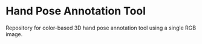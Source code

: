 # Hand Pose Annotation Tool
Repository for color-based 3D hand pose annotation tool using a single RGB image.
